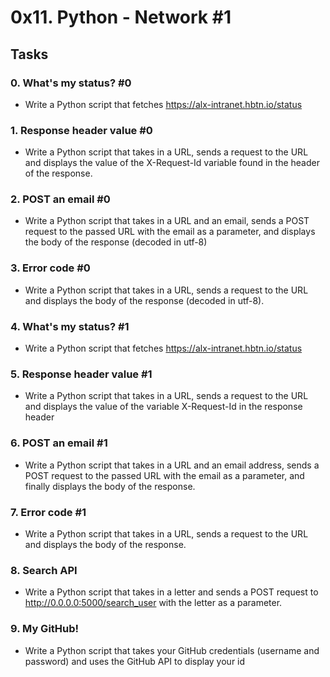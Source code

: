# 0x11. Python - Network #1

## Tasks

### 0. What's my status? #0
* Write a Python script that fetches https://alx-intranet.hbtn.io/status

### 1. Response header value #0
* Write a Python script that takes in a URL, sends a request to the URL and displays the value of the X-Request-Id variable found in the header of the response.

### 2. POST an email #0
* Write a Python script that takes in a URL and an email, sends a POST request to the passed URL with the email as a parameter, and displays the body of the response (decoded in utf-8)

### 3. Error code #0
* Write a Python script that takes in a URL, sends a request to the URL and displays the body of the response (decoded in utf-8).

### 4. What's my status? #1
* Write a Python script that fetches https://alx-intranet.hbtn.io/status

### 5. Response header value #1
* Write a Python script that takes in a URL, sends a request to the URL and displays the value of the variable X-Request-Id in the response header

### 6. POST an email #1
* Write a Python script that takes in a URL and an email address, sends a POST request to the passed URL with the email as a parameter, and finally displays the body of the response.

### 7. Error code #1
* Write a Python script that takes in a URL, sends a request to the URL and displays the body of the response.

### 8. Search API
* Write a Python script that takes in a letter and sends a POST request to http://0.0.0.0:5000/search_user with the letter as a parameter.

### 9. My GitHub!
* Write a Python script that takes your GitHub credentials (username and password) and uses the GitHub API to display your id

